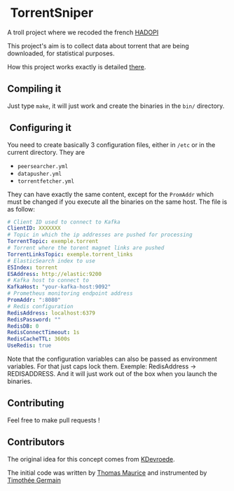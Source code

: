  TorrentSniper
==============

A troll project where we recoded the french [HADOPI](https://hadopi.fr)

This project's aim is to collect data about torrent that are being downloaded, for
statistical purposes.

How this project works exactly is detailed
[there](https://thomas.maurice.fr/blog/2016/10/31/how-we-recoded-hadopi/).

 Compiling it
-------------
Just type `make`, it will just work and create the binaries in the `bin/` directory.

 Configuring it
---------------
You need to create basically 3 configuration files, either in `/etc` or in the
current directory. They are

* `peersearcher.yml`
* `datapusher.yml`
* `torrentfetcher.yml`

They can have exactly the same content, except for the `PromAddr` which must be
changed if you execute all the binaries on the same host. The file is as follow:

```yaml
# Client ID used to connect to Kafka
ClientID: XXXXXXX
# Topic in which the ip addresses are pushed for processing
TorrentTopic: exemple.torrent
# Torrent where the torent magnet links are pushed
TorrentLinksTopic: exemple.torrent_links
# ElasticSearch index to use
ESIndex: torrent
ESAddress: http://elastic:9200
# Kafka host to connect to
KafkaHost: "your-kafka-host:9092"
# Prometheus monitoring endpoint address
PromAddr: ":8080"
# Redis configuration
RedisAddress: localhost:6379
RedisPassword: ""
RedisDB: 0
RedisConnectTimeout: 1s
RedisCacheTTL: 3600s
UseRedis: true
```

Note that the configuration variables can also be
passed as environment variables. For that just
caps lock them. Exemple: RedisAddress -> REDISADDRESS.
And it will just work out of the box when you
launch the binaries.

 Contributing
-------------
Feel free to make pull requests !

 Contributors
-------------
The original idea for this concept comes from [KDevroede](https://twitter.com/KDevroede).

The initial code was written by [Thomas Maurice](https://twitter.com/thomas_maurice) and instrumented
by [Timothée Germain](https://twitter.com/DarkNihilius1)
